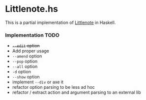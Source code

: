 # Littlenote.hs

This is a partial implementation of [Littlenote](https://github.com/jtrim/littlenote) in Haskell.

### Implementation TODO

- ~~`--edit` option~~
- Add proper usage
- `--amend` option
- `--pop` option
- `--all` option
- `-d` option
- `--show` option
- implement `--div` or axe it
- refactor option parsing to be less ad hoc
- refactor / extract action and argument parsing to an external lib

